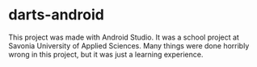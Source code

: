 # darts-android
This project was made with Android Studio. It was a school project at Savonia University of Applied Sciences.
Many things were done horribly wrong in this project, but it was just a learning experience.
